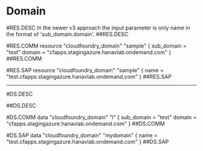 # Domain

#RES.DESC
In the newer v3 approach the input parameter is only name in the format of 'sub_domain.domain'.
##RES.DESC


#RES.COMM
resource "cloudfoundry_domain" "sample" {
  sub_domain = "test"
  domain = "cfapps.stagingazure.hanavlab.ondemand.com"
}
##RES.COMM


#RES.SAP
resource "cloudfoundry_domain" "sample" {
  name  = "test.cfapps.stagingazure.hanavlab.ondemand.com"
}
##RES.SAP

---------------

#DS.DESC

##DS.DESC

#DS.COMM
data "cloudfoundry_domain" "l" {
    sub_domain = "test"
    domain = "cfapps.stagingazure.hanavlab.ondemand.com"
}
##DS.COMM

#DS.SAP
data "cloudfoundry_domain" "mydomain" {
  name = "test.cfapps.stagingazure.hanavlab.ondemand.com"
}
##DS.SAP

